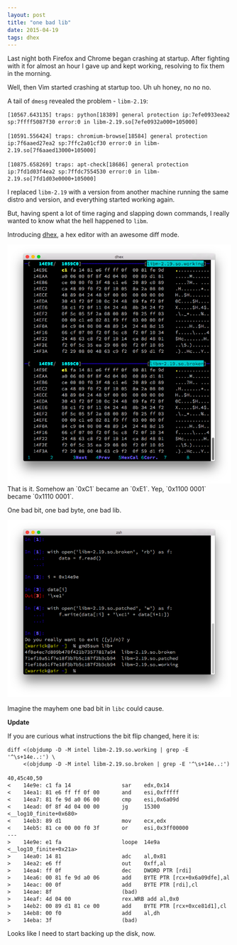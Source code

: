 ```yaml
---
layout: post
title: "one bad lib"
date: 2015-04-19
tags: dhex
---
```


Last night both Firefox and Chrome began crashing at startup. After fighting 
with it for almost an hour I gave up and kept working, resolving to fix them in the 
morning.

Well, then Vim started crashing at startup too. Uh uh honey, no no no.
 
A tail of `dmesg` revealed the problem - `libm-2.19`:

```
[10567.643135] traps: python[18389] general protection ip:7efe0933eea2 sp:7ffff5087f30 error:0 in libm-2.19.so[7efe0932a000+105000]

[10591.556424] traps: chromium-browse[18584] general protection ip:7f6aaed27ea2 sp:7ffc2a01cf30 error:0 in libm-2.19.so[7f6aaed13000+105000]

[10875.658269] traps: apt-check[18686] general protection ip:7fd1d03f4ea2 sp:7ffdc7554530 error:0 in libm-2.19.so[7fd1d03e0000+105000]

```

I replaced `libm-2.19` with a version from another machine running the same distro
and version, and everything started working again. 

But, having spent a lot of time raging and slapping down commands, I really wanted 
to know what the hell happened to `libm`.

Introducing [dhex](http://www.dettus.net/dhex/), a hex editor with an awesome diff mode.

<img src="/img/dhex.png" />
That is it. Somehow an `0xC1` became an `0xE1`. Yep, `0x1100 0001` became `0x1110 0001`.

One bad bit, one bad byte, one bad lib.

<img src="/img/patching.png" />

Imagine the mayhem one bad bit in `libc` could cause.

**Update**

If you are curious what instructions the bit flip changed, here it is:

```shell
diff <(objdump -D -M intel libm-2.19.so.working | grep -E '^\s+14e..:') \
     <(objdump -D -M intel libm-2.19.so.broken | grep -E '^\s+14e..:')

40,45c40,50
<    14e9e:	c1 fa 14             	sar    edx,0x14
<    14ea1:	81 e6 ff ff 0f 00    	and    esi,0xfffff
<    14ea7:	81 fe 9d a0 06 00    	cmp    esi,0x6a09d
<    14ead:	0f 8f 4d 04 00 00    	jg     15300 <__log10_finite+0x680>
<    14eb3:	89 d1                	mov    ecx,edx
<    14eb5:	81 ce 00 00 f0 3f    	or     esi,0x3ff00000
---
>    14e9e:	e1 fa                	loope  14e9a <__log10_finite+0x21a>
>    14ea0:	14 81                	adc    al,0x81
>    14ea2:	e6 ff                	out    0xff,al
>    14ea4:	ff 0f                	dec    DWORD PTR [rdi]
>    14ea6:	00 81 fe 9d a0 06    	add    BYTE PTR [rcx+0x6a09dfe],al
>    14eac:	00 0f                	add    BYTE PTR [rdi],cl
>    14eae:	8f                   	(bad)
>    14eaf:	4d 04 00             	rex.WRB add al,0x0
>    14eb2:	00 89 d1 81 ce 00    	add    BYTE PTR [rcx+0xce81d1],cl
>    14eb8:	00 f0                	add    al,dh
>    14eba:	3f                   	(bad)

```

Looks like I need to start backing up the disk, now.
